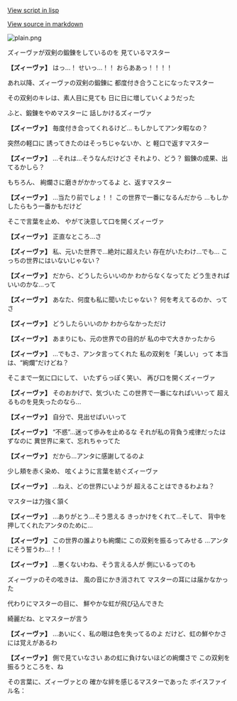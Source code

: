 [View script in lisp](../scripts/10431214.txt)

[View source in markdown](10431214.md)

![plain.png](../images/backgrounds/plain.png)

ズィーヴァが双剣の鍛錬をしているのを
見ているマスター

**【ズィーヴァ】**
はっ…！
せいっ…！！
おらああっ！！！！

あれ以降、ズィーヴァの双剣の鍛錬に
都度付き合うことになったマスター

その双剣のキレは、素人目に見ても
日に日に増していくようだった

ふと、鍛錬をやめマスターに
話しかけるズィーヴァ

**【ズィーヴァ】**
毎度付き合ってくれるけど…
もしかしてアンタ暇なの？

突然の軽口に
誘ってきたのはそっちじゃないか、と
軽口で返すマスター

**【ズィーヴァ】**
…それは…そうなんだけどさ
それより、どう？
鍛錬の成果、出てるかしら？

もちろん、
絢爛さに磨きがかかってるよ
と、返すマスター

**【ズィーヴァ】**
…当たり前でしょ！！
この世界で一番になるんだから
…もしかしたらもう一番かもだけど

そこで言葉を止め、
やがて決意して口を開くズィーヴァ

**【ズィーヴァ】**
正直なところ…さ

**【ズィーヴァ】**
私、元いた世界で…絶対に超えたい
存在がいたわけ…でも…
こっちの世界にはいないじゃない？

**【ズィーヴァ】**
だから、どうしたらいいのか
わからなくなってた
どう生きればいいのかな…って

**【ズィーヴァ】**
あなた、何度も私に聞いたじゃない？
何を考えてるのか、ってさ

**【ズィーヴァ】**
どうしたらいいのか
わからなかっただけ

**【ズィーヴァ】**
あまりにも、元の世界での目的が
私の中で大きかったから

**【ズィーヴァ】**
…でもさ、アンタ言ってくれた
私の双剣を「美しい」って
本当は、“絢爛”だけどね？

そこまで一気に口にして、
いたずらっぽく笑い、
再び口を開くズィーヴァ

**【ズィーヴァ】**
そのおかげで、気づいた
この世界で一番になればいいって
超えるものを見失ったのなら…

**【ズィーヴァ】**
自分で、見出せばいいって

**【ズィーヴァ】**
“不惑”…迷って歩みを止めるな
それが私の背負う戒律だったはずなのに
異世界に来て、忘れちゃってた

**【ズィーヴァ】**
だから…アンタに感謝してるのよ

少し頬を赤く染め、
呟くように言葉を紡ぐズィーヴァ

**【ズィーヴァ】**
…ねえ、どの世界にいようが
超えることはできるわよね？

マスターは力強く頷く

**【ズィーヴァ】**
…ありがとう…そう思える
きっかけをくれて…そして、
背中を押してくれたアンタのために…

**【ズィーヴァ】**
この世界の誰よりも絢爛に
この双剣を振るってみせる
…アンタにそう誓うわ…！！

**【ズィーヴァ】**
…悪くないわね、そう言える人が
側にいるってのも

ズィーヴァのその呟きは、
風の音にかき消されて
マスターの耳には届かなかった

代わりにマスターの目に、
鮮やかな虹が飛び込んできた

綺麗だね、とマスターが言う

**【ズィーヴァ】**
…あいにく、私の眼は色を失ってるのよ
だけど、虹の鮮やかさには覚えがあるわ

**【ズィーヴァ】**
側で見ていなさい
あの虹に負けないほどの絢爛さで
この双剣を振るうところを、ね

その言葉に、ズィーヴァとの
確かな絆を感じるマスターであった
ボイスファイル名：
